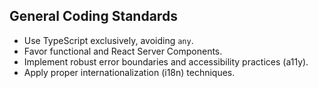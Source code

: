## General Coding Standards

- Use TypeScript exclusively, avoiding `any`.
- Favor functional and React Server Components.
- Implement robust error boundaries and accessibility practices (a11y).
- Apply proper internationalization (i18n) techniques.
